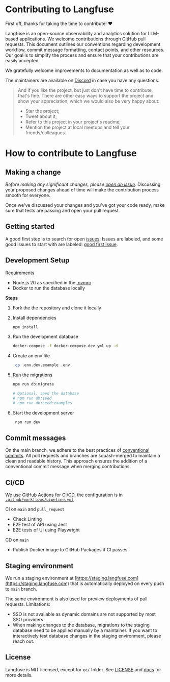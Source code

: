 # Contributing to Langfuse

First off, thanks for taking the time to contribute! ❤️

Langfuse is an open-source observability and analytics solution for LLM-based applications. We welcome contributions through GitHub pull requests. This document outlines our conventions regarding development workflow, commit message formatting, contact points, and other resources. Our goal is to simplify the process and ensure that your contributions are easily accepted.

We gratefully welcome improvements to documentation as well as to code.

The maintainers are available on [Discord](https://langfuse.com/discord) in case you have any questions.

> And if you like the project, but just don't have time to contribute, that's fine. There are other easy ways to support the project and show your appreciation, which we would also be very happy about:
>
> - Star the project;
> - Tweet about it;
> - Refer to this project in your project's readme;
> - Mention the project at local meetups and tell your friends/colleagues.

# How to contribute to Langfuse

## Making a change

_Before making any significant changes, please [open an issue](https://github.com/langfuse/langfuse/issues)._ Discussing your proposed changes ahead of time will make the contribution process smooth for everyone.

Once we've discussed your changes and you've got your code ready, make sure that tests are passing and open your pull request.

## Getting started

A good first step is to search for open [issues](https://github.com/langfuse/langfuse/issues). Issues are labeled, and some good issues to start with are labeled: [good first issue](https://github.com/langfuse/langfuse/issues?q=is%3Aissue+is%3Aopen+label%3A%22good+first+issue%22).

## Development Setup

Requirements

- Node.js 20 as specified in the [.nvmrc](.nvmrc)
- Docker to run the database locally

**Steps**

1. Fork the the repository and clone it locally
2. Install dependencies

   ```bash
   npm install
   ```

3. Run the development database

   ```bash
   docker-compose -f docker-compose.dev.yml up -d
   ```

4. Create an env file

   ```bash
    cp .env.dev.example .env
   ```

5. Run the migrations

   ```bash
   npm run db:migrate

   # Optional: seed the database
   # npm run db:seed
   # npm run db:seed:examples
   ```

6. Start the development server

   ```bash
    npm run dev
   ```

## Commit messages

On the main branch, we adhere to the best practices of [conventional commits](https://www.conventionalcommits.org/en/v1.0.0/). All pull requests and branches are squash-merged to maintain a clean and readable history. This approach ensures the addition of a conventional commit message when merging contributions.

## CI/CD

We use GitHub Actions for CI/CD, the configuration is in [`.github/workflows/pipeline.yml`](.github/workflows/pipeline.yml)

CI on `main` and `pull_request`

- Check Linting
- E2E test of API using Jest
- E2E tests of UI using Playwright

CD on `main`

- Publish Docker image to GitHub Packages if CI passes

## Staging environment

We run a staging environment at [https://staging.langfuse.com](https://staging.langfuse.com) that is automatically deployed on every push to `main` branch.

The same environment is also used for preview deployments of pull requests. Limitations:

- SSO is not available as dynamic domains are not supported by most SSO providers
- When making changes to the database, migrations to the staging database need to be applied manually by a maintainer. If you want to interactively test database changes in the staging environment, please reach out.

## License

Langfuse is MIT licensed, except for `ee/` folder. See [LICENSE](LICENSE) and [docs](https://langfuse.com/docs/open-source) for more details.
